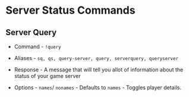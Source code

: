 # Server Status Commands

## Server Query

- Command  - `!query`
- Aliases - `sq, qs, query-server, query, serverquery, queryserver`

- Response - A message that will tell you allot of information about the 
status of your game server

- Options - `names`/ `nonames`  - Defaults to `names` - Toggles player details.